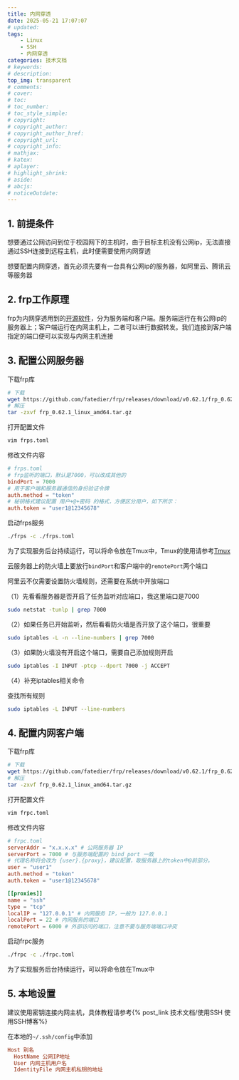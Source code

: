 ```yaml
---
title: 内网穿透
date: 2025-05-21 17:07:07
# updated:
tags:
    - Linux
    - SSH
    - 内网穿透
categories: 技术文档
# keywords:
# description:
top_img: transparent
# comments:
# cover:
# toc:
# toc_number:
# toc_style_simple:
# copyright:
# copyright_author:
# copyright_author_href:
# copyright_url:
# copyright_info:
# mathjax:
# katex:
# aplayer:
# highlight_shrink:
# aside:
# abcjs:
# noticeOutdate:
---
```


## 1. 前提条件

想要通过公网访问到位于校园网下的主机时，由于目标主机没有公网ip，无法直接通过SSH连接到远程主机，此时便需要使用内网穿透

想要配置内网穿透，首先必须先要有一台具有公网ip的服务器，如阿里云、腾讯云等服务器

## 2. frp工作原理

frp为内网穿透用到的[开源软件](https://github.com/fatedier/frp)，分为服务端和客户端。服务端运行在有公网ip的服务器上；客户端运行在内网主机上，二者可以进行数据转发。我们连接到客户端指定的端口便可以实现与内网主机连接

## 3. 配置公网服务器

下载frp库

```bash
# 下载
wget https://github.com/fatedier/frp/releases/download/v0.62.1/frp_0.62.1_linux_amd64.tar.gz
# 解压
tar -zxvf frp_0.62.1_linux_amd64.tar.gz
```

打开配置文件

```bash
vim frps.toml
```

修改文件内容

```toml
# frps.toml
# frp监听的端口，默认是7000，可以改成其他的
bindPort = 7000
# 用于客户端和服务器通信的身份验证令牌
auth.method = "token"
# 秘钥格式建议配置 用户+@+密码 的格式，方便区分用户，如下所示：
auth.token = "user1@12345678"
```

启动frps服务

```bash
./frps -c ./frps.toml
```

为了实现服务后台持续运行，可以将命令放在Tmux中，Tmux的使用请参考[Tmux](./Tmux.md)

云服务器上的防火墙上要放行`bindPort`和客户端中的`remotePort`两个端口

阿里云不仅需要设置防火墙规则，还需要在系统中开放端口

（1）先看看服务器是否开启了任务监听对应端口，我这里端口是7000

```bash
sudo netstat -tunlp | grep 7000
```

（2）如果任务已开始监听，然后看看防火墙是否开放了这个端口，很重要

```bash
sudo iptables -L -n --line-numbers | grep 7000
```

（3）如果防火墙没有开启这个端口，需要自己添加规则开启

```bash
sudo iptables -I INPUT -ptcp --dport 7000 -j ACCEPT
```

（4）补充iptables相关命令

查找所有规则

```bash
sudo iptables -L INPUT --line-numbers
```

## 4. 配置内网客户端

下载frp库

```bash
# 下载
wget https://github.com/fatedier/frp/releases/download/v0.62.1/frp_0.62.1_linux_amd64.tar.gz
# 解压
tar -zxvf frp_0.62.1_linux_amd64.tar.gz
```

打开配置文件

```bash
vim frpc.toml
```

修改文件内容

```toml
# frpc.toml
serverAddr = "x.x.x.x" # 公网服务器 IP
serverPort = 7000 # 与服务端配置的 bind_port 一致
# 代理名称将会改为 {user}.{proxy}，建议配置，取服务器上的token中@前部分。
user = "user1"
auth.method = "token"
auth.token = "user1@12345678"

[[proxies]]
name = "ssh"
type = "tcp"
localIP = "127.0.0.1" # 内网服务 IP，一般为 127.0.0.1
localPort = 22 # 内网服务的端口
remotePort = 6000 # 外部访问的端口，注意不要与服务端端口冲突
```

启动frpc服务

```bash
./frpc -c ./frpc.toml
```

为了实现服务后台持续运行，可以将命令放在Tmux中

## 5. 本地设置

建议使用密钥连接内网主机，具体教程请参考{% post_link 技术文档/使用SSH  使用SSH博客%}

在本地的`~/.ssh/config`中添加

```ini
Host 别名
  HostName 公网IP地址
  User 内网主机用户名
  IdentityFile 内网主机私钥的地址
```
